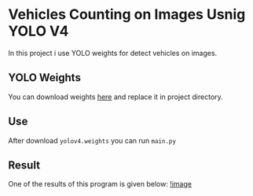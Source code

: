# Vehicles Counting on Images Usnig YOLO V4
In this project i use YOLO weights for detect vehicles on images.

## YOLO Weights
You can download weights [here](https://www.google.com/url?sa=t&rct=j&q=&esrc=s&source=web&cd=&cad=rja&uact=8&ved=2ahUKEwizm7DH0PeAAxUVSfEDHXXmDlYQFnoECBIQAQ&url=https%3A%2F%2Fgithub.com%2FAlexeyAB%2Fdarknet%2Freleases%2Fdownload%2Fdarknet_yolo_v3_optimal%2Fyolov4.weights&usg=AOvVaw30if4joxtTaS8DAh12vYQ4&opi=89978449) and replace it in project directory.

## Use
After download <code>yolov4.weights</code> you can run <code>main.py</code>

## Result
One of the results of this program is given below:
[!image]()
